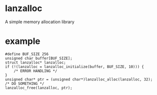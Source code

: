 # lanzalloc
A simple memory allocation library

# example
```
#define BUF_SIZE 256  
unsigned char buffer[BUF_SIZE];  
struct lanzalloc* lanzalloc;  
if (!(lanzalloc = lanzalloc_initialize(buffer, BUF_SIZE, 10))) {  
    /* ERROR HANDLING */  
}  
unsigned char* ptr = (unsigned char*)lanzalloc_alloc(lanzalloc, 32);  
/* DO SOMETHING */  
lanzalloc_free(lanzalloc, ptr);  
```
